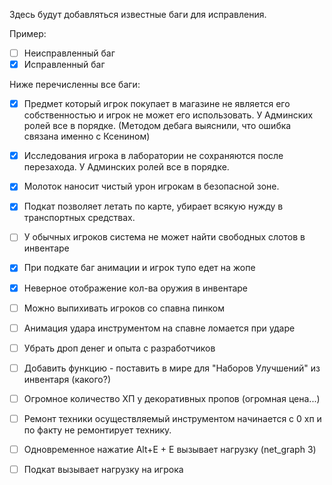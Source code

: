Здесь будут добавляться известные баги для исправления.

Пример:
- [ ] Неисправленный баг
- [x] Исправленный баг

Ниже перечисленны все баги:
- [x] Предмет который игрок покупает в магазине не является его собственностью и игрок не может его использовать. У Админских ролей все в порядке. (Методом дебага выяснили, что ошибка связана именно с Ксенином)
- [x] Исследования игрока в лаборатории не сохраняются после перезахода. У Админских ролей все в порядке.
- [x] Молоток наносит чистый урон игрокам в безопасной зоне. 
- [x] Подкат позволяет летать по карте, убирает всякую нужду в транспортных средствах.
- [ ] У обычных игроков система не может найти свободных слотов в инвентаре
- [x] При подкате баг анимации и игрок тупо едет на жопе
- [x] Неверное отображение кол-ва оружия в инвентаре
- [ ] Можно выпихивать игроков со спавна пинком
- [ ] Анимация удара инструментом на спавне ломается при ударе
- [ ] Убрать дроп денег и опыта с разработчиков
- [ ] Добавить функцию - поставить в мире для "Наборов Улучшений" из инвентаря (какого?)
- [ ] Огромное количество ХП у декоративных пропов (огромная цена...)
- [ ] Ремонт техники осуществляемый инструментом начинается с 0 хп и по факту не ремонтирует технику. 
- [ ] Одновременное нажатие Alt+E + E вызывает нагрузку (net_graph 3)
- [ ] Подкат вызывает нагрузку на игрока


